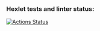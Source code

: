 ### Hexlet tests and linter status:
[![Actions Status](https://github.com/TolIkUshkevich/php-project-9/actions/workflows/hexlet-check.yml/badge.svg)](https://github.com/TolIkUshkevich/php-project-9/actions)